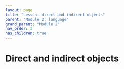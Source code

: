 ```yaml
---
layout: page
title: "Lesson: direct and indirect objects"
parent: "Module 2: language"
grand_parent: "Module 2"
nav_order: 3
has_children: true
---
```


# Direct and indirect objects

